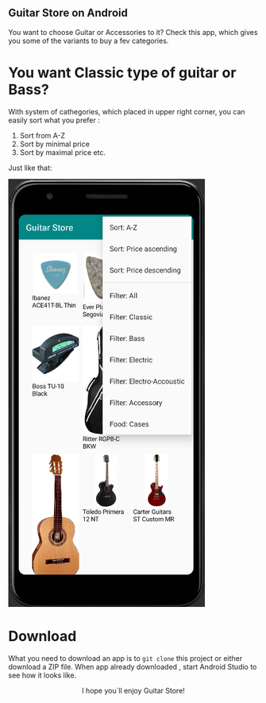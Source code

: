 ## Guitar Store on Android

You want to choose Guitar or Accessories to it? Check this app, which gives you some of the variants to buy a fev categories.

# You want Classic type of guitar or Bass?

With system of cathegories, which placed in upper right corner, you can easily sort what you prefer :
1. Sort from A-Z
2. Sort by minimal price
3. Sort by maximal price etc.

Just like that:

![Category Toolbar](app/src/main/res/drawable/GuitarToolbar.png)

# Download

What you need to download an app is to `git clone` this project or either download a ZIP file. 
When app already downloaded , start Android Studio to see how it looks like.
<p style="text-align: center;">I hope you`ll enjoy Guitar Store!</p>